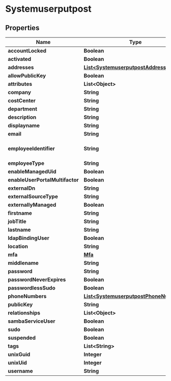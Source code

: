 
# Systemuserputpost

## Properties
Name | Type | Description | Notes
------------ | ------------- | ------------- | -------------
**accountLocked** | **Boolean** |  |  [optional]
**activated** | **Boolean** |  |  [optional]
**addresses** | [**List&lt;SystemuserputpostAddresses&gt;**](SystemuserputpostAddresses.md) |  |  [optional]
**allowPublicKey** | **Boolean** |  |  [optional]
**attributes** | **List&lt;Object&gt;** |  |  [optional]
**company** | **String** |  |  [optional]
**costCenter** | **String** |  |  [optional]
**department** | **String** |  |  [optional]
**description** | **String** |  |  [optional]
**displayname** | **String** |  |  [optional]
**email** | **String** |  | 
**employeeIdentifier** | **String** | Must be unique per user.  |  [optional]
**employeeType** | **String** |  |  [optional]
**enableManagedUid** | **Boolean** |  |  [optional]
**enableUserPortalMultifactor** | **Boolean** |  |  [optional]
**externalDn** | **String** |  |  [optional]
**externalSourceType** | **String** |  |  [optional]
**externallyManaged** | **Boolean** |  |  [optional]
**firstname** | **String** |  |  [optional]
**jobTitle** | **String** |  |  [optional]
**lastname** | **String** |  |  [optional]
**ldapBindingUser** | **Boolean** |  |  [optional]
**location** | **String** |  |  [optional]
**mfa** | [**Mfa**](Mfa.md) |  |  [optional]
**middlename** | **String** |  |  [optional]
**password** | **String** |  |  [optional]
**passwordNeverExpires** | **Boolean** |  |  [optional]
**passwordlessSudo** | **Boolean** |  |  [optional]
**phoneNumbers** | [**List&lt;SystemuserputpostPhoneNumbers&gt;**](SystemuserputpostPhoneNumbers.md) |  |  [optional]
**publicKey** | **String** |  |  [optional]
**relationships** | **List&lt;Object&gt;** |  |  [optional]
**sambaServiceUser** | **Boolean** |  |  [optional]
**sudo** | **Boolean** |  |  [optional]
**suspended** | **Boolean** |  |  [optional]
**tags** | **List&lt;String&gt;** |  |  [optional]
**unixGuid** | **Integer** |  |  [optional]
**unixUid** | **Integer** |  |  [optional]
**username** | **String** |  | 



